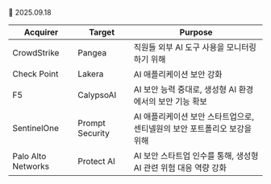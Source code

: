 📅 2025.09.18

|Acquirer|Target|Purpose|
|--------|------|-------|
|CrowdStrike|Pangea|직원들 외부 AI 도구 사용을 모니터링하기 위해|
|Check Point|Lakera|AI 애플리케이션 보안 강화 |
|F5|CalypsoAI|AI 보안 능력 중대로, 생성형 AI 환경에서의 보안 기능 확보|
|SentinelOne|Prompt Security|AI 애플리케이션 보안 스타트업으로, 센티넬원의 보안 포트폴리오 보강을 위해|
|Palo Alto Networks|Protect AI|AI 보안 스타트업 인수를 통해, 생성형 AI 관련 위험 대응 역량 강화|
